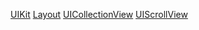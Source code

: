 [UIKit](/iOS/UIKit)
[Layout](iOS/UIKit/Layout/Layout_node)
[UICollectionView](UICollectionView_node.md)
[UIScrollView](iOS/UIKit/UIScrollView)
